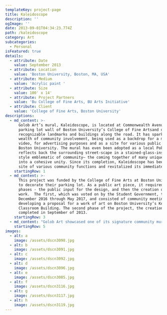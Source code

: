 ```yaml
---
templateKey: project-page
title: Kaleidoscope
description: ''
ogImage: ''
date: 2013-09-01T04:34:23.774Z
path: /kaleidoscope
category: Art
subcategories:
  - Personal
isFeatured: true
details:
  - attribute: Date
    value: September 2013
  - attribute: Location
    value: 'Boston University, Boston, MA, USA'
  - attribute: Medium
    value: 'Acrylic paint '
  - attribute: Size
    value: 100' x 14'
  - attribute: Project Partners
    value: 'Bu College of Fine Arts, BU Arts Initiative'
  - attribute: Client
    value: 'College of Fine Arts, Boston University'
descriptions:
  - md_content: >-
      Golob Art’s mural, Kaleidoscope, is located at Commonwealth Avenue, on the
      parking lot wall of Boston University’s College of Fine Artsand depicts
      recognizable landmarks and buildings along the road. It has sparked a
      wealth of community involvement, being used as a backdrop for a music
      video, for advertising purposes and as a site for various public events at
      Boston University. The mural has even been adopted as a local PokeStop. It
      reflects back the surrounding street-scape in a stained-glass-inspired
      style emblematic of community— the coming together of many unique pieces
      into a cohesive unity. Since its completion, Kaleidoscope has been the
      site of various community functions and revitalized its immediate site.
    startingRow: 1
  - md_content: >-
      This project was funded by the College of Fine Arts at Boston University,
      to decorate their parking lot. As a public art piece, it required two
      phases - the public input for the design, and then the creation of the
      work.  The first, which was voted on by the Student Government, took place
      December 2016 through May 2017, and consisted of community meetings and
      developing a proposal for a work of art on Boston University’s Kenmore
      Classroom Building. The second phase of the project, the creation was
      completed in September of 2013.
    startingRow: 3
  - md_content: "Golob Art showcased one of its signature community murals, Kaleidoscope, in the Wall to Wall: Art Builds Communities gallery exhibition Saturday, October 2, 2016 in Somerville, Massachusetts.\_\n\nW2W, held from 1:00 p.m. to 5:00 p.m. at the Nave Gallery on Powder House Boulevard, featured the exhibition itself as well as artist panels and presentations in the spirit of initiating positive dialogue and laying groundwork for fundamentally equal artist practice.\n\nThe gallery will showcased dozens of street artists, highlighting the ways in which their pieces unite communities and inspire creativity and involvement."
    startingRow: 5
images:
  - alt: a
    image: /assets/dscn3098.jpg
  - alt: b
    image: /assets/dscn3091.jpg
  - alt: c
    image: /assets/dscn3092.jpg
  - alt: d
    image: /assets/dscn3096.jpg
  - alt: e
    image: /assets/dscn3085.jpg
  - alt: f
    image: /assets/dscn3116.jpg
  - alt: g
    image: /assets/dscn3117.jpg
  - alt: h
    image: /assets/dscn3119.jpg
---
```


